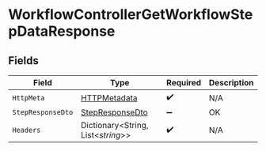 # WorkflowControllerGetWorkflowStepDataResponse


## Fields

| Field                                                         | Type                                                          | Required                                                      | Description                                                   |
| ------------------------------------------------------------- | ------------------------------------------------------------- | ------------------------------------------------------------- | ------------------------------------------------------------- |
| `HttpMeta`                                                    | [HTTPMetadata](../../Models/Components/HTTPMetadata.md)       | :heavy_check_mark:                                            | N/A                                                           |
| `StepResponseDto`                                             | [StepResponseDto](../../Models/Components/StepResponseDto.md) | :heavy_minus_sign:                                            | OK                                                            |
| `Headers`                                                     | Dictionary<String, List<*string*>>                            | :heavy_check_mark:                                            | N/A                                                           |